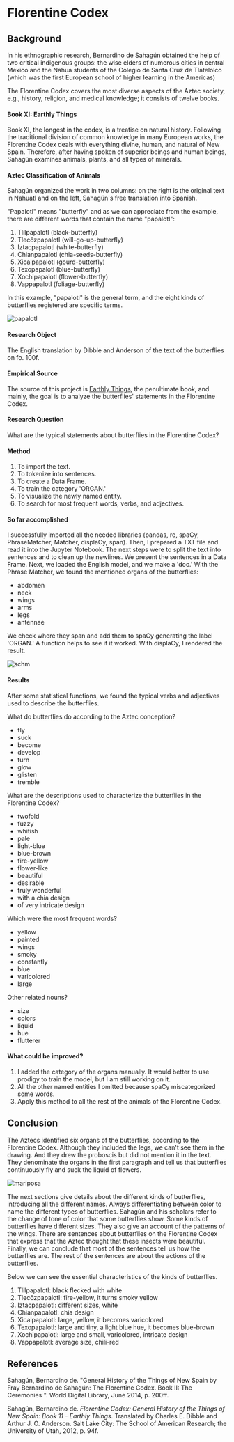 # Florentine Codex

## Background

In his ethnographic research, Bernardino de Sahagún obtained the help of two critical indigenous groups: the wise elders of numerous cities in central Mexico and the Nahua students of the Colegio de Santa Cruz de Tlatelolco (which was the first European school of higher learning in the Americas)

The Florentine Codex covers the most diverse aspects of the Aztec society, e.g., history, religion, and medical knowledge; it consists of twelve books.



#### Book XI: Earthly Things

Book XI, the longest in the codex, is a treatise on natural history. Following the traditional division of common knowledge in many European works, the Florentine Codex deals with everything divine, human, and natural of New Spain. Therefore, after having spoken of superior beings and human beings, Sahagún examines animals, plants, and all types of minerals.



#### Aztec Classification of Animals

Sahagún organized the work in two columns: on the right is the original text in Nahuatl and on the left, Sahagún's free translation into Spanish. 

"Papalotl" means "butterfly" and as we can appreciate from the example, there are different words that contain the name "papalotl": 

1. Tlilpapalotl (black-butterfly)
2. Tlecôzpapalotl (will-go-up-butterfly)
3. Iztacpapalotl (white-butterfly)
4. Chianpapalotl (chia-seeds-butterfly)
5. Xicalpapalotl (gourd-butterfly)
6. Texopapalotl (blue-butterfly)
7. Xochipapalotl (flower-butterfly)
8. Vappapalotl (foliage-butterfly)

In this example, "papalotl" is the general term, and the eight kinds of butterflies registered are specific terms.



![papalotl](assets\papalotl.jpg)



#### Research Object

The English translation by Dibble and Anderson of the text of the butterflies on fo. 100f.

####  

#### Empirical Source

The source of this project is [Earthly Things](https://www.wdl.org/en/item/10622/view/1/200/), the penultimate book, and mainly, the goal is to analyze the butterflies' statements in the Florentine Codex. 



#### Research Question

What are the typical statements about butterflies in the Florentine Codex?



#### Method

1. To import the text.
2. To tokenize into sentences.
3. To create a Data Frame.
4. To train the category 'ORGAN.'
5. To visualize the newly named entity.
6. To search for most frequent words, verbs, and adjectives.



#### So far accomplished 

I successfully imported all the needed libraries (pandas, re, spaCy, PhraseMatcher, Matcher, displaCy, span). Then, I prepared a TXT file and read it into the Jupyter Notebook. The next steps were to split the text into sentences and to clean up the newlines. We present the sentences in a Data Frame. Next, we loaded the English model, and we make a 'doc.'  With the Phrase Matcher, we found the mentioned organs of the butterflies:

- abdomen
- neck
- wings
- arms
- legs
- antennae

We check where they span and add them to spaCy generating the label 'ORGAN.' A function helps to see if it worked. With displaCy, I rendered the result.



![schm](assets\schm.PNG)



#### Results

After some statistical functions, we found the typical verbs and adjectives used to describe the butterflies.

What do butterflies do according to the Aztec conception? 

- fly
- suck
- become
- develop
- turn
- glow
- glisten
- tremble

What are the descriptions used to characterize the butterflies in the Florentine Codex?

- twofold
- fuzzy
- whitish
- pale
- light-blue
- blue-brown
- fire-yellow
- flower-like
- beautiful
- desirable
- truly wonderful
- with a chia design
- of very intricate design

Which were the most frequent words? 

- yellow
- painted
- wings
- smoky
- constantly
- blue
- varicolored
- large

Other related nouns?

- size
- colors
- liquid
- hue
- flutterer



#### What could be improved?

1. I added the category of the organs manually. It would better to use prodigy to train the model, but I am still working on it.
2. All the other named entities I omitted because spaCy miscategorized some words. 
3. Apply this method to all the rest of the animals of the Florentine Codex.



## Conclusion

The Aztecs identified six organs of the butterflies, according to the Florentine Codex. Although they included the legs, we can't see them in the drawing. And they drew the proboscis but did not mention it in the text. They denominate the organs in the first paragraph and tell us that butterflies continuously fly and suck the liquid of flowers. 



![mariposa](assets\mariposa.PNG)



The next sections give details about the different kinds of butterflies, introducing all the different names. Always differentiating between color to name the different types of butterflies. Sahagún and his scholars refer to the change of tone of color that some butterflies show. Some kinds of butterflies have different sizes. They also give an account of the patterns of the wings. There are sentences about butterflies on the Florentine Codex that express that the Aztec thought that these insects were beautiful. Finally, we can conclude that most of the sentences tell us how the butterflies are. The rest of the sentences are about the actions of the butterflies.

Below we can see the essential characteristics of the kinds of butterflies.

1. Tlilpapalotl: black flecked with white
2. Tlecôzpapalotl: fire-yellow, it turns smoky yellow
3. Iztacpapalotl: different sizes, white
4. Chianpapalotl: chia design
5. Xicalpapalotl: large, yellow, it becomes varicolored
6. Texopapalotl: large and tiny, a light blue hue, it becomes blue-brown
7. Xochipapalotl: large and small, varicolored, intricate design
8. Vappapalotl: average size, chili-red



## References

Sahagún, Bernardino de. "General History of the Things of New Spain by Fray Bernardino de Sahagún: The Florentine Codex. Book II: The Ceremonies ". World Digital Library, June 2014, p. 200ff.

Sahagún, Bernardino de. *Florentine Codex: General History of the Things of New Spain: Book 11 - Earthly Things*. Translated by Charles E. Dibble and Arthur J. O. Anderson. Salt Lake City: The School of American Research; the University of Utah, 2012, p. 94f.






